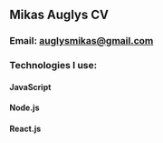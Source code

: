 ## Mikas Auglys CV

### Email: auglysmikas@gmail.com

### Technologies I use:

#### JavaScript
#### Node.js
#### React.js







